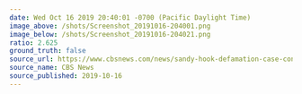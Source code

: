 ```yaml
---
date: Wed Oct 16 2019 20:40:01 -0700 (Pacific Daylight Time)
image_above: /shots/Screenshot_20191016-204001.png
image_below: /shots/Screenshot_20191016-204021.png
ratio: 2.625
ground_truth: false
source_url: https://www.cbsnews.com/news/sandy-hook-defamation-case-conspiracy-theorist-must-pay-father-victim-noah-pozner-450000-wisconsin-jury-says/
source_name: CBS News
source_published: 2019-10-16
---
```

